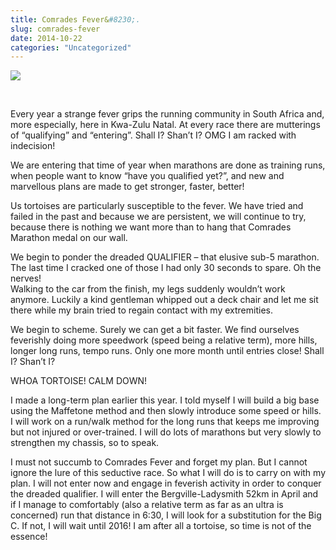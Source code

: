 ```yaml
---
title: Comrades Fever&#8230;.
slug: comrades-fever
date: 2014-10-22
categories: "Uncategorized"
---
```


<p><img src="https://res.cloudinary.com/dy6grlu8z/image/upload/v1558842157/k1stvowacwjsvyjvgont.jpg"/></p>
<p> </p>
<p>Every year a strange fever grips the running community in South Africa and, more especially, here in Kwa-Zulu Natal. At every race there are mutterings of “qualifying” and “entering”. Shall I? Shan’t I? OMG I am racked with indecision!</p>
<p>We are entering that time of year when marathons are done as training runs, when people want to know “have you qualified yet?”, and new and marvellous plans are made to get stronger, faster, better!</p>
<p>Us tortoises are particularly susceptible to the fever. We have tried and failed in the past and because we are persistent, we will continue to try, because there is nothing we want more than to hang that Comrades Marathon medal on our wall.</p>
<p>We begin to ponder the dreaded QUALIFIER – that elusive sub-5 marathon. The last time I cracked one of those I had only 30 seconds to spare. Oh the nerves!<br/>
Walking to the car from the finish, my legs suddenly wouldn’t work anymore. Luckily a kind gentleman whipped out a deck chair and let me sit there while my brain tried to regain contact with my extremities.</p>
<p>We begin to scheme. Surely we can get a bit faster. We find ourselves feverishly doing more speedwork (speed being a relative term), more hills, longer long runs, tempo runs. Only one more month until entries close! Shall I? Shan’t I?</p>
<p>WHOA TORTOISE! CALM DOWN!</p>
<p>I made a long-term plan earlier this year. I told myself I will build a big base using the Maffetone method and then slowly introduce some speed or hills. I will work on a run/walk method for the long runs that keeps me improving but not injured or over-trained. I will do lots of marathons but very slowly to strengthen my chassis, so to speak.</p>
<p>I must not succumb to Comrades Fever and forget my plan. But I cannot ignore the lure of this seductive race. So what I will do is to carry on with my plan. I will not enter now and engage in feverish activity in order to conquer the dreaded qualifier. I will enter the Bergville-Ladysmith 52km in April and if I manage to comfortably (also a relative term as far as an ultra is concerned) run that distance in 6:30, I will look for a substitution for the Big C. If not, I will wait until 2016! I am after all a tortoise, so time is not of the essence!</p>
<p> </p>







